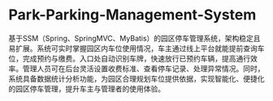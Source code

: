 # Park-Parking-Management-System
基于SSM（Spring、SpringMVC、MyBatis）的园区停车管理系统，架构稳定且易扩展。系统可实时掌握园区内车位使用情况，车主通过线上平台就能提前查询车位，完成预约与缴费。入口处自动识别车牌，快速放行已预约车辆，提高通行效率。管理人员可在后台灵活设置收费标准、查看停车记录、处理异常情况。同时，系统具备数据统计分析功能，为园区合理规划车位提供依据，实现智能化、便捷化的园区停车管理，提升车主与管理者的使用体验。 
